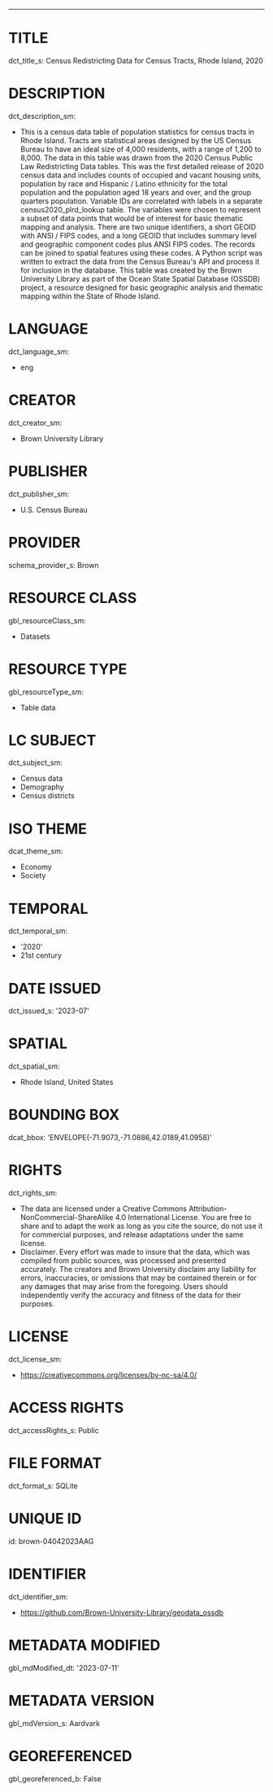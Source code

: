 ---
# TITLE
dct_title_s: Census Redistricting Data for Census Tracts, Rhode Island, 2020

# DESCRIPTION
dct_description_sm:
- This is a census data table of population statistics for census tracts in Rhode Island. Tracts are statistical areas designed by the US Census Bureau to have an ideal size of 4,000 residents, with a range of 1,200 to 8,000. The data in this table was drawn from the 2020 Census Public Law Redistricting Data tables. This was the first detailed release of 2020 census data and includes counts of occupied and vacant housing units, population by race and Hispanic / Latino ethnicity for the total population and the population aged 18 years and over, and the group quarters population. Variable IDs are correlated with labels in a separate census2020_plrd_lookup table. The variables were chosen to represent a subset of data points that would be of interest for basic thematic mapping and analysis. There are two unique identifiers, a short GEOID with ANSI / FIPS codes, and a long GEOID that includes summary level and geographic component codes plus ANSI FIPS codes. The records can be joined to spatial features using these codes. A Python script was written to extract the data from the Census Bureau's API and process it for inclusion in the database. This table was created by the Brown University Library as part of the Ocean State Spatial Database (OSSDB) project, a resource designed for basic geographic analysis and thematic mapping within the State of Rhode Island.

# LANGUAGE
dct_language_sm:
- eng

# CREATOR
dct_creator_sm:
- Brown University Library

# PUBLISHER
dct_publisher_sm:
- U.S. Census Bureau

# PROVIDER
schema_provider_s: Brown

# RESOURCE CLASS
gbl_resourceClass_sm: 
- Datasets

# RESOURCE TYPE
gbl_resourceType_sm:
- Table data

# LC SUBJECT
dct_subject_sm:
- Census data
- Demography
- Census districts

# ISO THEME
dcat_theme_sm:
- Economy
- Society

# TEMPORAL
dct_temporal_sm:
- '2020'
- 21st century

# DATE ISSUED
dct_issued_s: '2023-07'

# SPATIAL
dct_spatial_sm:
- Rhode Island, United States

# BOUNDING BOX
dcat_bbox: 'ENVELOPE(-71.9073,-71.0886,42.0189,41.0958)'

# RIGHTS
dct_rights_sm: 
- The data are licensed under a Creative Commons Attribution-NonCommercial-ShareAlike 4.0 International License. You are free to share and to adapt the work as long as you cite the source, do not use it for commercial purposes, and release adaptations under the same license.
- Disclaimer. Every effort was made to insure that the data, which was compiled from public sources, was processed and presented accurately. The creators and Brown University disclaim any liability for errors, inaccuracies, or omissions that may be contained therein or for any damages that may arise from the foregoing. Users should independently verify the accuracy and fitness of the data for their purposes.

# LICENSE
dct_license_sm:
- https://creativecommons.org/licenses/by-nc-sa/4.0/

# ACCESS RIGHTS
dct_accessRights_s: Public

# FILE FORMAT
dct_format_s: SQLite

# UNIQUE ID
id: brown-04042023AAG

# IDENTIFIER
dct_identifier_sm:
- https://github.com/Brown-University-Library/geodata_ossdb

# METADATA MODIFIED
gbl_mdModified_dt: '2023-07-11'

# METADATA VERSION
gbl_mdVersion_s: Aardvark

# GEOREFERENCED
gbl_georeferenced_b: False